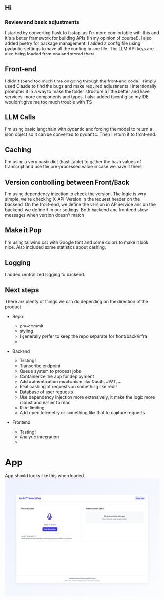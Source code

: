 ## Hi

### Review and basic adjustments
I started by converting flask to fastapi as I'm more comfortable with this and it's a better framework for building APIs (In my opinion of course!). 
I also added poetry for package management.
I added a config file using pydantic-settings to have all the confing in one file. The LLM API keys are also being loaded from env and stored there.


## Front-end
I didn't spend too much time on going through the front-end code. I simply used Claude to find the bugs and make required adjustments
I intentionally prompted it in a way to make the folder structure a little better and have services, more components and types. I also added tsconfig so my IDE wouldn't give me too much trouble with TS

## LLM Calls
I'm using basic langchain with pydantic and forcing the model to return a json object so it can be converted to pydantic. Then I return it to front-end.

## Caching
I'm using a very basic dict (hash table) to gather the hash values of transcript and use the pre-processed value in case we have it there.

## Version controlling between Front/Back
I'm using dependency injection to check the version. The logic is very simple, we're checking X-API-Version in the request header on the backend.
On the front-end, we define the version in APIService and on the backend, we define it in our settings.
Both backend and frontend show messages when version doesn't match

## Make it Pop
I'm using tailwind css with Google font and some colors to make it look nice. Also included some statistics about cashing.


## Logging
I added centralized logging to backend. 


## Next steps
There are plenty of things we can do depending on the direction of the product
- Repo:
  - pre-commit
  - styling
  - I generally prefer to keep the repo separate for front/back/infra
  - 

- Backend
  - Testing!
  - Transcribe endpoint
  - Queue system to process jobs
  - Containerize the app for deployment
  - Add authentication mechanism like Oauth, JWT, ...
  - Real cashing of requests on something like redis
  - Database of user requests
  - Use dependency injection more extensively, it make the logic more robust and easier to read
  - Rate limiting
  - Add open telemetry or something like that to capture requests

- Frontend
  - Testing!
  - Analytic integration 
  - 

# App
App should looks like this when loaded.
![Screenshot](transcribe_llm_app.png)

